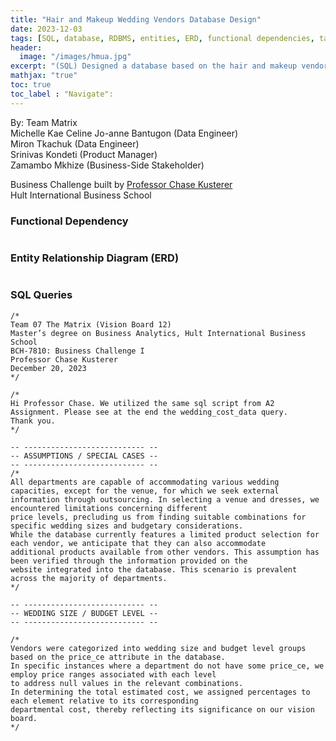```yaml
---
title: "Hair and Makeup Wedding Vendors Database Design"
date: 2023-12-03
tags: [SQL, database, RDBMS, entities, ERD, functional dependencies, tables,data model]
header:
  image: "/images/hmua.jpg"
excerpt: "(SQL) Designed a database based on the hair and makeup vendors information in San Francisco Bay Area. This includes entities, functional dependencies, and Entity Relationship Diagram in 3NF."
mathjax: "true"
toc: true
toc_label : "Navigate":
---
```

By: Team Matrix <br>
Michelle Kae Celine Jo-anne Bantugon (Data Engineer) <br>
Miron Tkachuk (Data Engineer) <br>
Srinivas Kondeti (Product Manager) <br>
Zamambo Mkhize (Business-Side Stakeholder) <br>

Business Challenge built by [Professor Chase Kusterer](https://github.com/chase-kusterer)<br>
Hult International Business School<br>

### Functional Dependency
<img src="{{ site.url }}{{ site.baseurl }}/images/hmu_db_01.png" alt="">

### Entity Relationship Diagram (ERD)
<img src="{{ site.url }}{{ site.baseurl }}/images/hmu_db_02.png" alt="">

### SQL Queries
```
/*
Team 07 The Matrix (Vision Board 12)
Master’s degree on Business Analytics, Hult International Business School
BCH-7810: Business Challenge I
Professor Chase Kusterer
December 20, 2023
*/

/*
Hi Professor Chase. We utilized the same sql script from A2 Assignment. Please see at the end the wedding_cost_data query.
Thank you.
*/

-- --------------------------- --
-- ASSUMPTIONS / SPECIAL CASES --
-- --------------------------- --
/*
All departments are capable of accommodating various wedding capacities, except for the venue, for which we seek external 
information through outsourcing. In selecting a venue and dresses, we encountered limitations concerning different 
price levels, precluding us from finding suitable combinations for specific wedding sizes and budgetary considerations. 
While the database currently features a limited product selection for each vendor, we anticipate that they can also accommodate 
additional products available from other vendors. This assumption has been verified through the information provided on the 
website integrated into the database. This scenario is prevalent across the majority of departments.
*/

-- --------------------------- --
-- WEDDING SIZE / BUDGET LEVEL --
-- --------------------------- --

/*
Vendors were categorized into wedding size and budget level groups based on the price_ce attribute in the database. 
In specific instances where a department do not have some price_ce, we employ price ranges associated with each level 
to address null values in the relevant combinations.
In determining the total estimated cost, we assigned percentages to each element relative to its corresponding 
departmental cost, thereby reflecting its significance on our vision board.
*/
```
